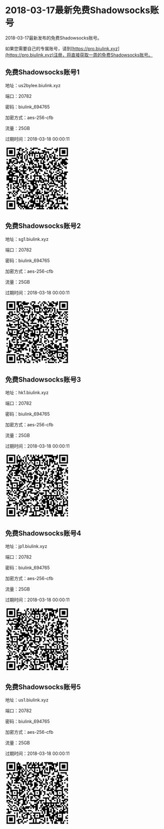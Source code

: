 # 2018-03-17最新免费Shadowsocks账号

2018-03-17最新发布的免费Shadowsocks账号。

如果您需要自己的专属账号，请到[https://pro.biulink.xyz](https://pro.biulink.xyz)注册，将直接获取一周的免费Shadowsocks账号。

## 免费Shadowsocks账号1

地址：us2bylee.biulink.xyz

端口：20782

密码：biulink_694765

加密方式：aes-256-cfb

流量：25GB

过期时间：2018-03-18 00:00:11

![二维码](qrcode/c03a542f-2e13-47a3-a532-146f59ee09e5.png)

## 免费Shadowsocks账号2

地址：sg1.biulink.xyz

端口：20782

密码：biulink_694765

加密方式：aes-256-cfb

流量：25GB

过期时间：2018-03-18 00:00:11

![二维码](qrcode/24f5be6b-0829-4cc1-b390-277fde21c2ac.png)

## 免费Shadowsocks账号3

地址：hk1.biulink.xyz

端口：20782

密码：biulink_694765

加密方式：aes-256-cfb

流量：25GB

过期时间：2018-03-18 00:00:11

![二维码](qrcode/c0c51fab-5524-45ff-874f-79ee9bd2ceea.png)

## 免费Shadowsocks账号4

地址：jp1.biulink.xyz

端口：20782

密码：biulink_694765

加密方式：aes-256-cfb

流量：25GB

过期时间：2018-03-18 00:00:11

![二维码](qrcode/b5882e95-8955-4b77-af84-24e41e5064da.png)

## 免费Shadowsocks账号5

地址：us1.biulink.xyz

端口：20782

密码：biulink_694765

加密方式：aes-256-cfb

流量：25GB

过期时间：2018-03-18 00:00:11

![二维码](qrcode/1850a682-b889-457e-bb9c-efdc4314c92c.png)

